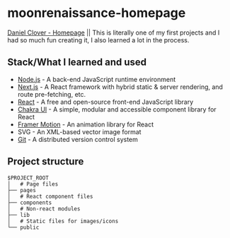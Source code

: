 # moonrenaissance-homepage
[Daniel Clover - Homepage](https://moonrenaissance-homepage.vercel.app/) ||
This is literally one of my first projects and I had so much fun creating it, I also learned a lot in the process.

## Stack/What I learned and used
- [Node.js](https://nodejs.org/en/about/) - A back-end JavaScript runtime environment
- [Next.js](https://nextjs.org/) - A React framework with hybrid static & server rendering, and route pre-fetching, etc.
- [React](https://reactjs.org/) - A free and open-source front-end JavaScript library
- [Chakra UI](https://chakra-ui.com/) - A simple, modular and accessible component library for React
- [Framer Motion](https://www.framer.com/motion/) - An animation library for React
- SVG - An XML-based vector image format
- [Git](https://git-scm.com/) - A distributed version control system

## Project structure

```
$PROJECT_ROOT
│   # Page files
├── pages
│   # React component files
├── components
│   # Non-react modules
├── lib
│   # Static files for images/icons
└── public
```
